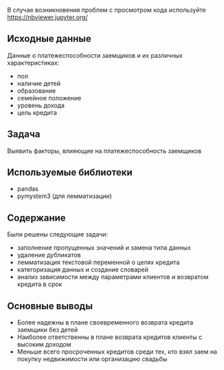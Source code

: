 В случае возникновения проблем с просмотром кода используйте https://nbviewer.jupyter.org/ 

## Исходные данные

Данные о платежеспособности заемщиков и их различных характеристиках:
- пол  
- наличие детей  
- образование  
- семейное положение  
- уровень дохода  
- цель кредита

## Задача

Выявить факторы, влияющие на платежеспособность заемщиков

## Используемые библиотеки

- pandas  
- pymystem3 (для лемматизации)

## Содержание

Были решены следующие задачи:
- заполнение пропущенных значений и замена типа данных  
- удаление дубликатов  
- лемматизация текстовой переменной о целях кредита  
- категоризация данных и создание словарей  
- анализ зависимости между параметрами клиентов и возвратом кредита в срок

## Основные выводы

- Более надежны в плане своевременного возврата кредита заемщики без детей  
- Наиболее ответственны в плане возврата кредитов клиенты с высоким доходом  
- Меньше всего просроченных кредитов среди тех, кто взял заем на покупку недвижимости или организацию свадьбы